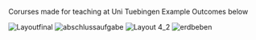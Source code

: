 Corurses made for teaching at Uni Tuebingen
Example Outcomes below

![Layoutfinal](https://github.com/user-attachments/assets/f1ef7a9f-bda4-4de2-a04b-6890660caa85)
![abschlussaufgabe](https://github.com/user-attachments/assets/2dd8a53e-dcf2-4741-9daf-f5428ea96a96)
![Layout 4_2](https://github.com/user-attachments/assets/b1ae7c79-b599-451b-8818-798a7af665be)
![erdbeben](https://github.com/user-attachments/assets/6cc3d7aa-40f2-4acb-8153-c6a396bf36b0)
